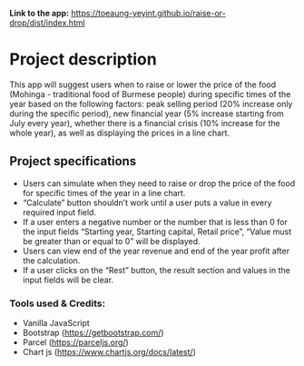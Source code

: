 **Link to the app:** https://toeaung-yeyint.github.io/raise-or-drop/dist/index.html
<br/>

# Project description

This app will suggest users when to raise or lower the price of the food (Mohinga - traditional food of Burmese people) during specific times of the year based on the following factors: peak selling period (20% increase only during the specific period), new financial year (5% increase starting from July every year), whether there is a financial crisis (10% increase for the whole year), as well as displaying the prices in a line chart.

## Project specifications

- Users can simulate when they need to raise or drop the price of the food for specific times of the year in a line chart.
- “Calculate” button shouldn’t work until a user puts a value in every required input field.
- If a user enters a negative number or the number that is less than 0 for the input fields “Starting year, Starting capital, Retail price”, “Value must be greater than or equal to 0” will be displayed.
- Users can view end of the year revenue and end of the year profit after the calculation.
- If a user clicks on the “Rest” button, the result section and values in the input fields will be clear.

### Tools used & Credits:

- Vanilla JavaScript
- Bootstrap (https://getbootstrap.com/)
- Parcel (https://parceljs.org/)
- Chart js (https://www.chartjs.org/docs/latest/)
